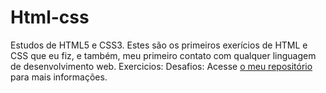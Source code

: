 # Html-css
 Estudos de HTML5 e CSS3. 
 Estes são os primeiros exerícios de HTML e CSS que eu fiz, e também, meu primeiro contato com qualquer linguagem de desenvolvimento web.
 Exercicios:
 Desafios:
Acesse <a href="https://github.com/allissonsousa" target="_blank" >o meu repositório</a> para mais informações.